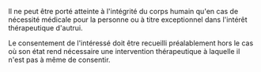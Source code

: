 Il ne peut être porté atteinte à l'intégrité du corps humain qu'en cas de nécessité médicale pour la personne ou à titre exceptionnel dans l'intérêt thérapeutique d'autrui.

Le consentement de l'intéressé doit être recueilli préalablement hors le cas où son état rend nécessaire une intervention thérapeutique à laquelle il n'est pas à même de consentir.
